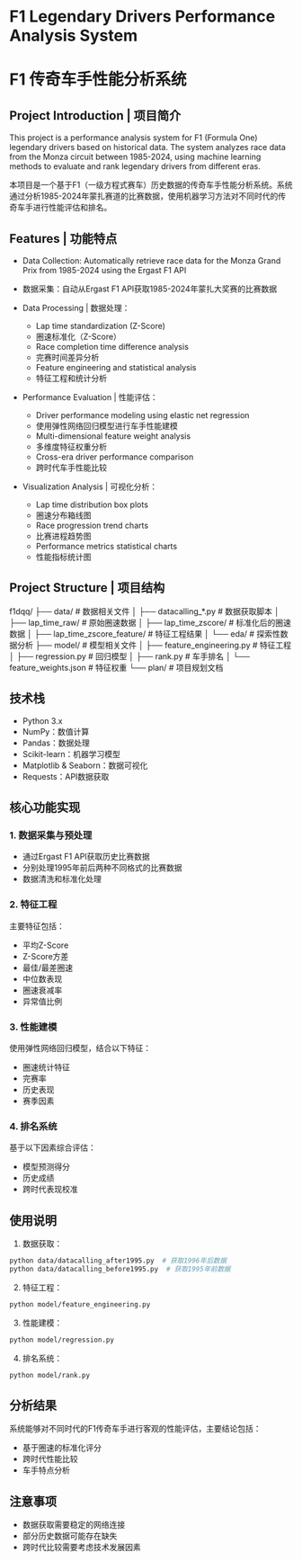 # F1 Legendary Drivers Performance Analysis System
# F1 传奇车手性能分析系统

## Project Introduction | 项目简介

This project is a performance analysis system for F1 (Formula One) legendary drivers based on historical data. The system analyzes race data from the Monza circuit between 1985-2024, using machine learning methods to evaluate and rank legendary drivers from different eras.

本项目是一个基于F1（一级方程式赛车）历史数据的传奇车手性能分析系统。系统通过分析1985-2024年蒙扎赛道的比赛数据，使用机器学习方法对不同时代的传奇车手进行性能评估和排名。

## Features | 功能特点

- Data Collection: Automatically retrieve race data for the Monza Grand Prix from 1985-2024 using the Ergast F1 API
- 数据采集：自动从Ergast F1 API获取1985-2024年蒙扎大奖赛的比赛数据

- Data Processing | 数据处理：
  - Lap time standardization (Z-Score)
  - 圈速标准化（Z-Score）
  - Race completion time difference analysis
  - 完赛时间差异分析
  - Feature engineering and statistical analysis
  - 特征工程和统计分析

- Performance Evaluation | 性能评估：
  - Driver performance modeling using elastic net regression
  - 使用弹性网络回归模型进行车手性能建模
  - Multi-dimensional feature weight analysis
  - 多维度特征权重分析
  - Cross-era driver performance comparison
  - 跨时代车手性能比较

- Visualization Analysis | 可视化分析：
  - Lap time distribution box plots
  - 圈速分布箱线图
  - Race progression trend charts
  - 比赛进程趋势图
  - Performance metrics statistical charts
  - 性能指标统计图

## Project Structure | 项目结构
f1dqq/
├── data/                      # 数据相关文件
│   ├── datacalling_*.py      # 数据获取脚本
│   ├── lap_time_raw/         # 原始圈速数据
│   ├── lap_time_zscore/      # 标准化后的圈速数据
│   ├── lap_time_zscore_feature/  # 特征工程结果
│   └── eda/                  # 探索性数据分析
├── model/                    # 模型相关文件
│   ├── feature_engineering.py # 特征工程
│   ├── regression.py         # 回归模型
│   ├── rank.py              # 车手排名
│   └── feature_weights.json  # 特征权重
└── plan/                     # 项目规划文档


## 技术栈

- Python 3.x
- NumPy：数值计算
- Pandas：数据处理
- Scikit-learn：机器学习模型
- Matplotlib & Seaborn：数据可视化
- Requests：API数据获取

## 核心功能实现

### 1. 数据采集与预处理

- 通过Ergast F1 API获取历史比赛数据
- 分别处理1995年前后两种不同格式的比赛数据
- 数据清洗和标准化处理

### 2. 特征工程

主要特征包括：
- 平均Z-Score
- Z-Score方差
- 最佳/最差圈速
- 中位数表现
- 圈速衰减率
- 异常值比例

### 3. 性能建模

使用弹性网络回归模型，结合以下特征：
- 圈速统计特征
- 完赛率
- 历史表现
- 赛季因素

### 4. 排名系统

基于以下因素综合评估：
- 模型预测得分
- 历史成绩
- 跨时代表现校准

## 使用说明

1. 数据获取：
```bash
python data/datacalling_after1995.py  # 获取1996年后数据
python data/datacalling_before1995.py  # 获取1995年前数据
```
2. 特征工程：
```bash
python model/feature_engineering.py
```
3. 性能建模：
```bash
python model/regression.py
```
4. 排名系统：
```bash
python model/rank.py
```
## 分析结果
系统能够对不同时代的F1传奇车手进行客观的性能评估，主要结论包括：

- 基于圈速的标准化评分
- 跨时代性能比较
- 车手特点分析

## 注意事项
- 数据获取需要稳定的网络连接
- 部分历史数据可能存在缺失
- 跨时代比较需要考虑技术发展因素